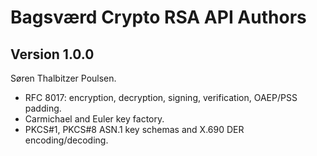 # Bagsværd Crypto RSA API Authors

## Version 1.0.0

Søren Thalbitzer Poulsen.

- RFC 8017: encryption, decryption, signing, verification, OAEP/PSS padding. 
- Carmichael and Euler key factory.
- PKCS#1, PKCS#8 ASN.1 key schemas and X.690 DER encoding/decoding.

